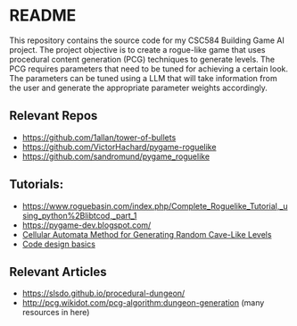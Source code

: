 # README
This repository contains the source code for my CSC584 Building Game AI project. The project objective is to create a rogue-like game that uses procedural content generation (PCG) techniques to generate levels. The PCG requires parameters that need to be tuned for achieving a certain look. The parameters can be tuned using a LLM that will take information from the user and generate the appropriate parameter weights accordingly. 

## Relevant Repos
- https://github.com/1allan/tower-of-bullets
- https://github.com/VictorHachard/pygame-roguelike
- https://github.com/sandromund/pygame_roguelike

## Tutorials:
- https://www.roguebasin.com/index.php/Complete_Roguelike_Tutorial,_using_python%2Blibtcod,_part_1
- https://pygame-dev.blogspot.com/
- [Cellular Automata Method for Generating Random Cave-Like Levels](https://www.roguebasin.com/index.php?title=Cellular_Automata_Method_for_Generating_Random_Cave-Like_Levels)
- [Code design basics](https://roguebasin.com/index.php/Code_design_basics)

## Relevant Articles
- https://slsdo.github.io/procedural-dungeon/
- http://pcg.wikidot.com/pcg-algorithm:dungeon-generation (many resources in here)
